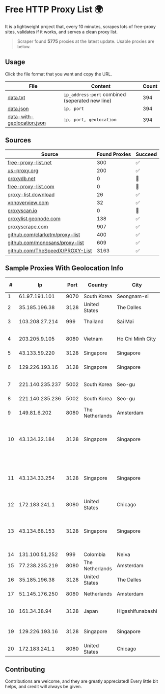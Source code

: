 
# Free HTTP Proxy List 🌍

It is a lightweight project that, every 10 minutes, scrapes lots of free-proxy sites, validates if it works, and serves a clean proxy list.


> Scraper found **5775** proxies at the latest update. Usable proxies are below.

## Usage

Click the file format that you want and copy the URL.


|File|Content|Count|
|----|-------|-----|
|[data.txt](https://raw.githubusercontent.com/themiralay/Proxy-List-World/master/data.txt)|`ip_address:port` combined (seperated new line)|394|
|[data.json](https://raw.githubusercontent.com/themiralay/Proxy-List-World/master/data.json)|`ip, port`|394|
|[data-with-geolocation.json](https://raw.githubusercontent.com/themiralay/Proxy-List-World/master/data-with-geolocation.json)|`ip, port, geolocation`|394|

## Sources

|Source|Found Proxies|Succeed|
|------|-------------|-------|
|[free-proxy-list.net](https://free-proxy-list.net)|300|✅|
|[us-proxy.org](https://www.us-proxy.org)|200|✅|
|[proxydb.net](http://proxydb.net)|0|🚫|
|[free-proxy-list.com](https://free-proxy-list.com/?page=&port=&type%5B%5D=http&type%5B%5D=https&up_time=0&search=Search)|0|🚫|
|[proxy-list.download](https://www.proxy-list.download/HTTP)|26|✅|
|[vpnoverview.com](https://vpnoverview.com/privacy/anonymous-browsing/free-proxy-servers)|32|✅|
|[proxyscan.io](https://www.proxyscan.io)|0|🚫|
|[proxylist.geonode.com](https://proxylist.geonode.com/api/proxy-list?limit=300&page=1&sort_by=lastChecked&sort_type=desc&protocols=http,https)|138|✅|
|[proxyscrape.com](https://api.proxyscrape.com/v2/?request=displayproxies&protocol=http&timeout=10000&country=all&ssl=all&anonymity=all)|907|✅|
|[github.com/clarketm/proxy-list](https://raw.githubusercontent.com/clarketm/proxy-list/master/proxy-list-raw.txt)|400|✅|
|[github.com/monosans/proxy-list](https://raw.githubusercontent.com/monosans/proxy-list/main/proxies/http.txt)|609|✅|
|[github.com/TheSpeedX/PROXY-List](https://raw.githubusercontent.com/TheSpeedX/PROXY-List/master/http.txt)|3163|✅|


## Sample Proxies With Geolocation Info

|#|Ip|Port|Country|City|Internet Service Provider|
|-|--|----|-------|----|-------------------------|
|1|61.97.191.101|9070|South Korea|Seongnam-si|NBP|
|2|35.185.196.38|3128|United States|The Dalles|Google LLC|
|3|103.208.27.214|999|Thailand|Sai Mai|Colodee Digital Network CO|
|4|203.205.9.105|8080|Vietnam|Ho Chi Minh City|CMC Telecom Infrastructure Company|
|5|43.133.59.220|3128|Singapore|Singapore|Aceville Pte.ltd|
|6|129.226.193.16|3128|Singapore|Singapore|Tencent Cloud Computing (Beijing) Co|
|7|221.140.235.237|5002|South Korea|Seo-gu|SK Broadband Co Ltd|
|8|221.140.235.236|5002|South Korea|Seo-gu|SK Broadband Co Ltd|
|9|149.81.6.202|8080|The Netherlands|Amsterdam|SoftLayer|
|10|43.134.32.184|3128|Singapore|Singapore|Shenzhen Tencent Computer Systems Company Limited|
|11|43.134.33.254|3128|Singapore|Singapore|Shenzhen Tencent Computer Systems Company Limited|
|12|172.183.241.1|8080|United States|Chicago|Microsoft|
|13|43.134.68.153|3128|Singapore|Singapore|Shenzhen Tencent Computer Systems Company Limited|
|14|131.100.51.252|999|Colombia|Neiva|Fibernet TV SAS|
|15|77.238.235.219|8080|The Netherlands|Amsterdam|Servers Tech Fzco|
|16|35.185.196.38|3128|United States|The Dalles|Google LLC|
|17|51.145.176.250|8080|Netherlands|Amsterdam|Microsoft Corporation|
|18|161.34.38.94|3128|Japan|Higashifunabashi|NTT PC Communications, Inc.|
|19|129.226.193.16|3128|Singapore|Singapore|Tencent Cloud Computing (Beijing) Co|
|20|172.183.241.1|8080|United States|Chicago|Microsoft|



## Contributing

Contributions are welcome, and they are greatly appreciated! Every
little bit helps, and credit will always be given.

